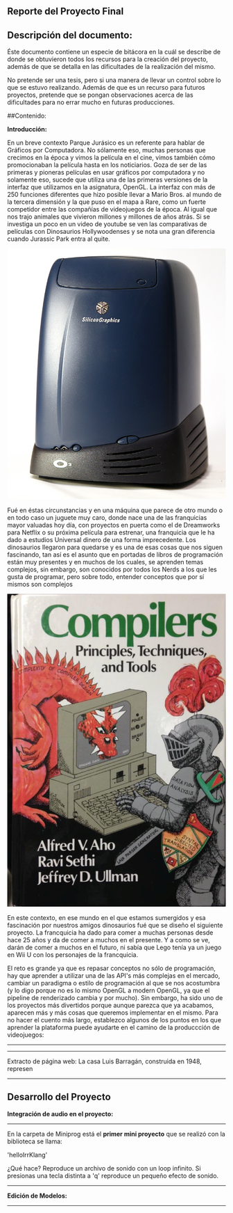 Reporte del Proyecto Final 
-

Descripción del documento: 
-

Éste documento contiene un especie de bitácora en la cuál se describe de donde se obtuvieron todos los recursos para la creación del proyecto, además de que se detalla en las dificultades de la realización del mismo.

No pretende ser una tesis, pero si una manera de llevar un control sobre lo que se estuvo realizando. Además de que es un recurso para futuros proyectos, pretende que se pongan observaciones acerca de las dificultades para no errar mucho en futuras producciones.


##Contenido: 

**Introducción:**

En un breve contexto Parque Jurásico es un referente para hablar de Gráficos por Computadora. No sólamente eso, muchas personas que crecimos en la época y vimos la película en el cine, vimos también cómo promocionaban la película hasta en los noticiarios. Goza de ser de las primeras y pioneras películas en usar gráficos por computadora y no solamente eso, sucede que utiliza una de las primeras versiones de la interfaz que utilizamos en la asignatura, OpenGL. La interfaz con más de 250 funciones diferentes que hizo posible llevar a Mario Bros. al mundo de la tercera dimensión y la que puso en el mapa a Rare, como un fuerte competidor entre las compañías de videojuegos de la época. Al igual que nos trajo animales que vivieron millones y millones de años atrás. Si se investiga un poco en un video de youtube se ven las comparativas de películas con Dinosaurios Hollywoodenses y se nota una gran diferencia cuando Jurassic Park entra al quite.

![SGI](Images/SGI.jpg)


Fué en éstas circunstancias y en una máquina que parece de otro mundo o en todo caso un juguete muy caro, donde nace una de las franquicias mayor valuadas hoy día, con proyectos en puerta como el de Dreamworks para Netflix o su próxima película para estrenar, una franquicia que le ha dado a estudios Universal dinero de una forma imprecedente. Los dinosaurios llegaron para quedarse y es una de esas cosas que nos siguen fascinando, tan así es el asunto que en portadas de libros de programación están muy presentes y en muchos de los cuales, se aprenden temas complejos, sin embargo, son conocidos por todos los Nerds a los que les gusta de programar, pero sobre todo, entender conceptos que por sí mismos son complejos


![SGI](Images/Compiladores.png)
 
En este contexto, en ese mundo en el que estamos sumergidos y esa fascinación por nuestros amigos dinosaurios fué que se diseño el siguiente proyecto. La francquicia ha dado para comer a muchas personas desde hace 25 años y da de comer a muchos en el presente. Y a como se ve, darán de comer a muchos en el futuro, ni sabía que Lego tenía ya un juego en Wii U con los personajes de la francquicia.

El reto es grande ya que es repasar conceptos no sólo de programación, hay que aprender a utilizar una de las API's más complejas en el mercado, cambiar un paradigma o estilo de  programación al que se nos acostumbra (y lo digo porque no es lo mismo OpenGL a modern OpenGL, ya que el pipeline de renderizado cambia y por mucho). Sin embargo, ha sido uno de los proyectos más divertidos porque aunque parezca que ya acabamos, aparecen más y más cosas que queremos implementar en el mismo. Para no hacer el cuento más largo, establezco algunos de los puntos en los que aprender la plataforma puede ayudarte en el camino de la produccción de videojuegos:


 
****


****
Extracto de página web:
La casa Luis Barragán, construida en 1948, represen
****



Desarrollo del Proyecto
-



**Integración de audio en el proyecto:**

****



En la carpeta de Miniprog está el **primer mini proyecto** que se realizó con la biblioteca se llama:

'helloIrrKlang' 

¿Qué hace? Reproduce un archivo de sonido con un loop infinito. Si presionas una tecla distinta a 'q' reproduce un pequeño efecto de sonido.


****

**Edición de Modelos:**

****

